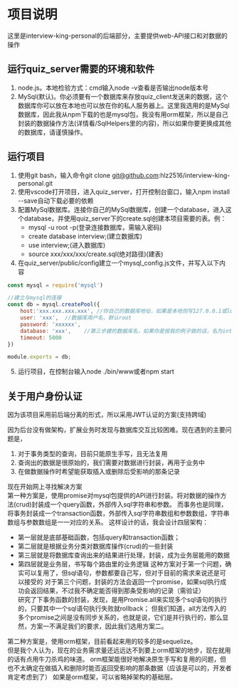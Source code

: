 # 项目说明

这里是interview-king-personal的后端部分，主要提供web-API接口和对数据的操作

## 运行quiz_server需要的环境和软件

1. node.js。本地检验方式：cmd输入node -v查看是否输出node版本号
2. MySql(默认)。你必须要有一个数据库来存放quiz_client发送来的数据，这个数据库你可以放在本地也可以放在你的私人服务器上。这里我选用的是MySql数据库，因此我从npm下载的也是mysql包，我没有用orm框架，所以是自己封装的数据操作方法(详情看/SqlHelpers里的内容)，所以如果你要更换成其他的数据库，请谨慎操作。

## 运行项目

1. 使用git bash，输入命令git clone git@github.com:hlz2516/interview-king-personal.git
2. 使用vscode打开项目，进入quiz_server，打开控制台窗口，输入npm install --save自动下载必要的依赖
3. 配置MySql数据库。连接你自己的MySql数据库，创建一个database，进入这个database，并使用quiz_server下的create.sql创建本项目需要的表。例：
    - mysql -u root -p(登录连接数据库，需输入密码)
    - create database interview;(建立数据库)
    - use interview;(进入数据库)
    - source xxx/xxx/xxx/create.sql(绝对路径)(建表)
4. 在quiz_server/public/config建立一个mysql_config.js文件，并写入以下内容

```javascript
const mysql = require('mysql')

//建立与mysql的连接
const db = mysql.createPool({
    host:'xxx.xxx.xxx.xxx', //你自己的数据库地址，如果是本地则写127.0.0.1或localhost，如果是远程服务器，则写远程服务器的ip地址
    user: 'xxx',  //数据库用户名，默认root
    password: 'xxxxxx',
    database: 'xxx',    //第三步建的数据库名，如果你是按我的例子做的话，名为interview
    timeout: 5000
})

module.exports = db;
```
5. 运行项目，在控制台输入node ./bin/www或者npm start

## 关于用户身份认证

因为该项目采用前后端分离的形式，所以采用JWT认证的方案(支持跨域)

因为后台没有做架构，扩展业务时发现与数据库交互比较困难。现在遇到的主要问题是，  
1. 对于事务类型的查询，目前只能原生手写，且无法复用
2. 查询出的数据是很原始的，我们需要对数据进行封装，再用于业务中
3. 在做数据操作时希望能获取插入或删除后受影响的那条记录


现在开始网上寻找解决方案    
第一种方案是，使用promise对mysql包提供的API进行封装。将对数据的操作方法(crud)封装成一个query函数，外部传入sql字符串和参数。
而事务也是同理，将事务封装成一个transaction函数，外部传入sql字符串数组和参数数组，字符串数组与参数数组是一一对应的关系。
这样设计的话，我会设计四层架构：  
- 第一层就是底部基础函数，包括query和transaction函数；
- 第二层就是根据业务分类对数据库操作(crud)的一些封装
- 第三层就是将数据库查询出来的结果进行处理，封装，成为业务层能用的数据
- 第四层就是业务层，书写每个路由里的业务逻辑
这种方案对于第一个问题，确实可以复用了，但sql语句，参数都要自己写，但对于目前的需求来说还是可以接受的
对于第三个问题，封装的方法会返回一个promise，如果sql执行成功会返回结果，不过我不确定能否得到那条受影响的记录（需验证）  
研究了下事务函数的封装，发现，是用Promise.all来实现多个sql语句的执行的，只要其中一个sql语句执行失败就rollback；
但我们知道，all方法传入的多个promise之间是没有同步关系的，也就是说，它们是并行执行的，那么显然，方案一不满足我们的要求，因此我们选用方案二。

第二种方案是，使用orm框架，目前看起来用的较多的是sequelize。  
但是我个人认为，现在的业务需求量还远远达不到要上orm框架的地步，现在就用的话有点用牛刀杀鸡的味道。
orm框架能很好地解决原生手写和复用的问题，但也不太确定在做插入和删除时能否返回受影响的那条数据（应该是可以的，开发者肯定考虑到了）
如果是orm框架，可以省略掉架构的基础层。